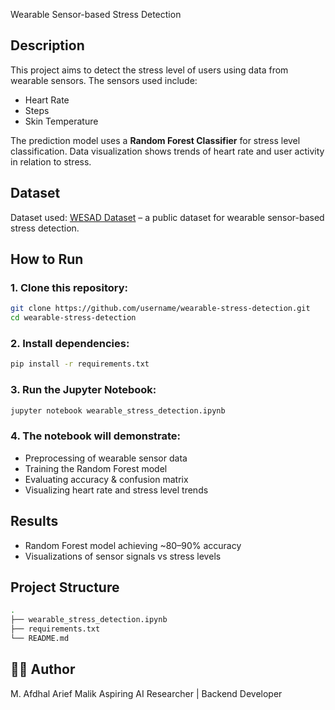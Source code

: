  Wearable Sensor-based Stress Detection

## Description
This project aims to detect the stress level of users using data from wearable sensors. The sensors used include:
- Heart Rate
- Steps
- Skin Temperature

The prediction model uses a **Random Forest Classifier** for stress level classification. Data visualization shows trends of heart rate and user activity in relation to stress.

## Dataset
Dataset used: [WESAD Dataset](https://archive.ics.uci.edu/ml/datasets/WESAD) – a public dataset for wearable sensor-based stress detection.

## How to Run
### 1. Clone this repository:
```bash
git clone https://github.com/username/wearable-stress-detection.git
cd wearable-stress-detection
```

### 2. Install dependencies:
```bash
pip install -r requirements.txt
```

### 3. Run the Jupyter Notebook:
```bash
jupyter notebook wearable_stress_detection.ipynb
```

### 4. The notebook will demonstrate:
- Preprocessing of wearable sensor data
- Training the Random Forest model
- Evaluating accuracy & confusion matrix
- Visualizing heart rate and stress level trends

## Results
- Random Forest model achieving ~80–90% accuracy
- Visualizations of sensor signals vs stress levels


## Project Structure

```bash
.
├── wearable_stress_detection.ipynb
├── requirements.txt
└── README.md
```

## 🧑‍💻 Author    

M. Afdhal Arief Malik
Aspiring AI Researcher | Backend Developer 


